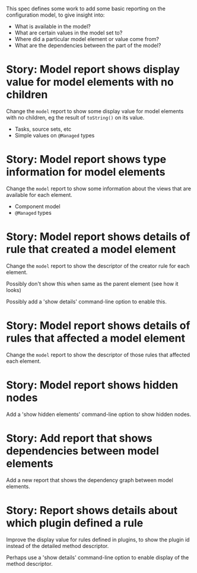 This spec defines some work to add some basic reporting on the configuration model, to give insight into:

- What is available in the model?
- What are certain values in the model set to?
- Where did a particular model element or value come from?
- What are the dependencies between the part of the model?

# Story: Model report shows display value for model elements with no children

Change the `model` report to show some display value for model elements with no children, eg the result of
`toString()` on its value.

- Tasks, source sets, etc
- Simple values on `@Managed` types

# Story: Model report shows type information for model elements

Change the `model` report to show some information about the views that are available for each element.

- Component model
- `@Managed` types

# Story: Model report shows details of rule that created a model element

Change the `model` report to show the descriptor of the creator rule for each element.

Possibly don't show this when same as the parent element (see how it looks)

Possibly add a 'show details' command-line option to enable this.

# Story: Model report shows details of rules that affected a model element

Change the `model` report to show the descriptor of those rules that affected each element.

# Story: Model report shows hidden nodes

Add a 'show hidden elements' command-line option to show hidden nodes.

# Story: Add report that shows dependencies between model elements

Add a new report that shows the dependency graph between model elements.

# Story: Report shows details about which plugin defined a rule

Improve the display value for rules defined in plugins, to show the plugin id instead of the detailed
method descriptor.

Perhaps use a 'show details' command-line option to enable display of the method descriptor.
